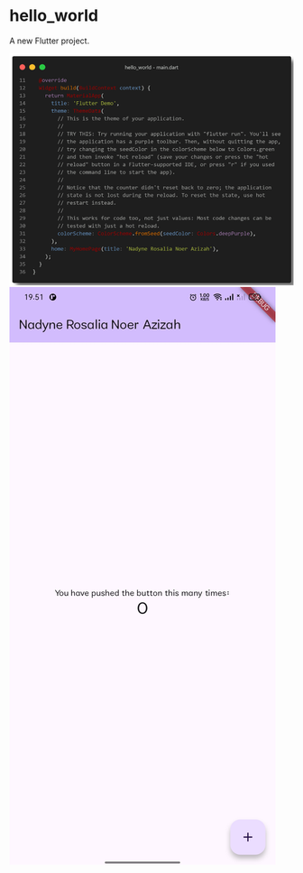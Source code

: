 # hello_world

A new Flutter project.

![Screenshoot hello_world](images/01.png)
![Screenshoot hello_world](images/02.png)

